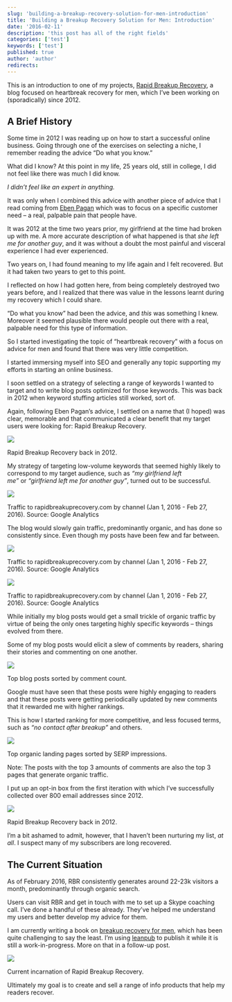 ```yaml
---
slug: 'building-a-breakup-recovery-solution-for-men-introduction'
title: 'Building a Breakup Recovery Solution for Men: Introduction'
date: '2016-02-11'
description: 'this post has all of the right fields'
categories: ['test']
keywords: ['test']
published: true
author: 'author'
redirects:
---
```


This is an introduction to one of my projects, [Rapid Breakup Recovery](https://web.archive.org/web/20161104234315/http://rapidbreakuprecovery.com/), a blog focused on heartbreak recovery for men, which I’ve been working on (sporadically) since 2012.

## A Brief History

Some time in 2012 I was reading up on how to start a successful online business. Going through one of the exercises on selecting a niche, I remember reading the advice “Do what you know.”

What did I know? At this point in my life, 25 years old, still in college, I did not feel like there was much I did know.

_I didn’t feel like an expert in anything._

It was only when I combined this advice with another piece of advice that I read coming from [Eben Pagan](https://web.archive.org/web/20161104234315/http://www.getaltitude.com/) which was to focus on a specific customer need – a real, palpable pain that people have.

It was 2012 at the time two years prior, my girlfriend at the time had broken up with me. A more accurate description of what happened is that *she left me for another guy*, and it was without a doubt the most painful and visceral experience I had ever experienced.

Two years on, I had found meaning to my life again and I felt recovered. But it had taken two years to get to this point.

I reflected on how I had gotten here, from being completely destroyed two years before, and I realized that there was value in the lessons learnt during my recovery which I could share.

“Do what you know” had been the advice, and *this* was something I knew. Moreover it seemed plausible there would people out there with a real, palpable need for this type of information.

So I started investigating the topic of “heartbreak recovery” with a focus on advice for men and found that there was very little competition.

I started immersing myself into SEO and generally any topic supporting my efforts in starting an online business.

I soon settled on a strategy of selecting a range of keywords I wanted to target and to write blog posts optimized for those keywords. This was back in 2012 when keyword stuffing articles still worked, sort of.

Again, following Eben Pagan’s advice, I settled on a name that (I hoped) was clear, memorable and that communicated a clear benefit that my target users were looking for: Rapid Breakup Recovery.

![](./images/rbr_old_screenshot.jpg)

Rapid Breakup Recovery back in 2012.

My strategy of targeting low-volume keywords that seemed highly likely to correspond to my target audience, such as *“my girlfriend left me”* or *“girlfriend left me for another guy”*, turned out to be successful.

![](./images/rbr_keywords.jpg)

Traffic to rapidbreakuprecovery.com by channel (Jan 1, 2016 - Feb 27, 2016). Source: Google Analytics

The blog would slowly gain traffic, predominantly organic, and has done so consistently since. Even though my posts have been few and far between.

![](./images/rbr_traffic_to_date.jpg)

Traffic to rapidbreakuprecovery.com by channel (Jan 1, 2016 - Feb 27, 2016). Source: Google Analytics

![](./images/rbr_traffic_sources.jpg)

Traffic to rapidbreakuprecovery.com by channel (Jan 1, 2016 - Feb 27, 2016). Source: Google Analytics

While initially my blog posts would get a small trickle of organic traffic by virtue of being the only ones targeting highly specific keywords – things evolved from there.

Some of my blog posts would elicit a slew of comments by readers, sharing their stories and commenting on one another.

![](./images/rbr_posts_comments.jpg)

Top blog posts sorted by comment count.

Google must have seen that these posts were highly engaging to readers and that these posts were getting periodically updated by new comments that it rewarded me with higher rankings.

This is how I started ranking for more competitive, and less focused terms, such as *“no contact after breakup”* and others.

![](./images/rbr_landing_pages.jpg)

Top organic landing pages sorted by SERP impressions.

Note: The posts with the top 3 amounts of comments are also the top 3 pages that generate organic traffic.

I put up an opt-in box from the first iteration with which I’ve successfully collected over 800 email addresses since 2012.

![](./images/list_growth.jpg)

Rapid Breakup Recovery back in 2012.

I’m a bit ashamed to admit, however, that I haven’t been nurturing my list, *at all*. I suspect many of my subscribers are long recovered.

## The Current Situation

As of February 2016, RBR consistently generates around 22-23k visitors a month, predominantly through organic search.

Users can visit RBR and get in touch with me to set up a Skype coaching call. I’ve done a handful of these already. They’ve helped me understand my users and better develop my advice for them.

I am currently writing a book on [breakup recovery for men](https://web.archive.org/web/20161104234315/https://leanpub.com/thebreakuprecoverymanualformen), which has been quite challenging to say the least. I’m using [leanpub](https://web.archive.org/web/20161104234315/http://jessems.com:80/product-chronicles/rbr-introduction/www.leanpub.com) to publish it while it is still a work-in-progress. More on that in a follow-up post.

![](./images/rbr_current.jpg)

Current incarnation of Rapid Breakup Recovery.

Ultimately my goal is to create and sell a range of info products that help my readers recover.
